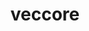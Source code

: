 ---
title: "veccore"
layout: cache
categories: [package, develop]
meta: {"versions": ["0.8.2"], "compilers": ["gcc@=11.4.0"], "oss": ["ubuntu22.04"], "platforms": ["linux"], "targets": ["x86_64_v3"], "stacks": ["hep", "root"], "num_specs": 5, "num_specs_by_stack": {"root": 5, "hep": 5}}
spec_details: [{"hash": "hxsiyovr2mjiggxnsklb2tv5m6x4nwba", "compiler": "gcc@=11.4.0", "versions": ["0.8.2"], "os": "ubuntu22.04", "platform": "linux", "target": "x86_64_v3", "variants": ["build_system=cmake", "build_type=Release", "generator=make", "~ipo", "~vc"], "stacks": ["root", "hep"], "size": "-", "tarball": "https://binaries.spack.io/develop/build_cache/linux-ubuntu22.04-x86_64_v3/gcc-11.4.0/veccore-0.8.2/linux-ubuntu22.04-x86_64_v3-gcc-11.4.0-veccore-0.8.2-hxsiyovr2mjiggxnsklb2tv5m6x4nwba.spack"}, {"hash": "3vbkbftdvsnfpdskx2uqf56yy5jmwx6r", "compiler": "gcc@=11.4.0", "versions": ["0.8.2"], "os": "ubuntu22.04", "platform": "linux", "target": "x86_64_v3", "variants": ["build_system=cmake", "build_type=Release", "generator=make", "~ipo", "~vc"], "stacks": ["root", "hep"], "size": "-", "tarball": "https://binaries.spack.io/develop/build_cache/linux-ubuntu22.04-x86_64_v3/gcc-11.4.0/veccore-0.8.2/linux-ubuntu22.04-x86_64_v3-gcc-11.4.0-veccore-0.8.2-3vbkbftdvsnfpdskx2uqf56yy5jmwx6r.spack"}, {"hash": "dcywvxptlzr2sqlski7gqchbcamejmuo", "compiler": "gcc@=11.4.0", "versions": ["0.8.2"], "os": "ubuntu22.04", "platform": "linux", "target": "x86_64_v3", "variants": ["build_system=cmake", "build_type=Release", "generator=make", "~ipo", "~vc"], "stacks": ["root", "hep"], "size": "-", "tarball": "https://binaries.spack.io/develop/build_cache/linux-ubuntu22.04-x86_64_v3/gcc-11.4.0/veccore-0.8.2/linux-ubuntu22.04-x86_64_v3-gcc-11.4.0-veccore-0.8.2-dcywvxptlzr2sqlski7gqchbcamejmuo.spack"}, {"hash": "bmbsliu4qgavodjmajc2f6tuvt3mci6j", "compiler": "gcc@=11.4.0", "versions": ["0.8.2"], "os": "ubuntu22.04", "platform": "linux", "target": "x86_64_v3", "variants": ["build_system=cmake", "build_type=Release", "generator=make", "~ipo", "~vc"], "stacks": ["root", "hep"], "size": "-", "tarball": "https://binaries.spack.io/develop/build_cache/linux-ubuntu22.04-x86_64_v3/gcc-11.4.0/veccore-0.8.2/linux-ubuntu22.04-x86_64_v3-gcc-11.4.0-veccore-0.8.2-bmbsliu4qgavodjmajc2f6tuvt3mci6j.spack"}, {"hash": "o4w7lwchbxswt6mnvmrxwb5afdrbe73i", "compiler": "gcc@=11.4.0", "versions": ["0.8.2"], "os": "ubuntu22.04", "platform": "linux", "target": "x86_64_v3", "variants": ["build_system=cmake", "build_type=Release", "generator=make", "~ipo", "~vc"], "stacks": ["root", "hep"], "size": "-", "tarball": "https://binaries.spack.io/develop/build_cache/linux-ubuntu22.04-x86_64_v3/gcc-11.4.0/veccore-0.8.2/linux-ubuntu22.04-x86_64_v3-gcc-11.4.0-veccore-0.8.2-o4w7lwchbxswt6mnvmrxwb5afdrbe73i.spack"}]
---